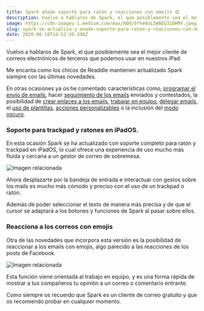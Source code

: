 ```yaml
---
title: Spark añade soporte para ratón y reacciones con emojis 😍
description: Vuelvo a hablaros de Spark, el que posiblemente sea el mejor cliente de correos electrónicos de terceros que podemos usar en nuestros iPad.
image: https://cdn-images-1.medium.com/max/800/0*he9xL5W8EG31OHMY.jpeg
slug: spark-se-actualiza-y-anade-soporte-para-raton-y-reacciones-con-emojis
date: 2020-06-18T14:52:20.596Z
---
```


Vuelvo a hablaros de Spark, el que posiblemente sea el mejor cliente de correos electrónicos de terceros que podemos usar en nuestros iPad.

Me encanta como los chicos de Readdle mantienen actualizado Spark siempre con las últimas novedades.

En otras ocasiones ya os he comentado características como, [programar el envío de emails](https://ajra.es/spark-se-actualiza/), hacer [seguimiento de los emails](https://ajra.es/spark-se-actualiza/) enviados y contestados, la posibilidad de [crear enlaces a los emails](https://ajra.es/spark-version-2-0/), [trabajar en equipo](https://ajra.es/spark-version-2-0/), [delegar emails](https://ajra.es/spark-delegar-correos/), el [uso de plantillas](https://ajra.es/plantillas-en-spark-mail/), [acciones personalizables](https://ajra.es/spark-se-actualiza-con-un-nuevo-diseno-acciones-personalizables-y-un-nuevo-modo-oscuro/) o la inclusión del [modo oscuro](https://ajra.es/spark-se-actualiza-con-un-nuevo-diseno-acciones-personalizables-y-un-nuevo-modo-oscuro/).

### Soporte para trackpad y ratones en iPadOS.

En esta ocasión Spark se ha actualizado con soporte completo para ratón y trackpad en iPadOS, lo cual ofrece una experiencia de uso mucho más fluida y cercana a un gestor de correo de sobremesa.

![Imagen relacionada](https://cdn-images-1.medium.com/max/800/0*Tmf3dAX9BQ9kBE3k.gif)

Ahora desplazarte por la bandeja de entrada e interactuar con gestos sobre los mails es mucho más cómodo y preciso con el uso de un trackpad o ratón.

Además de poder seleccionar el texto de manera más precisa y de que el cursor se adaptará a los botones y funciones de Spark al pasar sobre ellos.

### Reacciona a los correos con emojis

Otra de las novedades que incorpora esta versión es la posibilidad de reaccionar a los emails con emojis, algo parecido a las reacciones de los posts de Facebook.

![Imagen relacionada](https://cdn-images-1.medium.com/max/800/0*YnkMveNIHBBxq7tD.png)

Esta función viene orientada al trabajo en equipo, y es una forma rápida de mostrar a tus compañeros tu opinión a un correo o comentario entrante.

Como siempre os recuerdo que Spark es un cliente de correo gratuito y que os recomiendo probar en cualquier momento.
